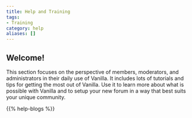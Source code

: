 ```yaml
---
title: Help and Training
tags:
- Training
category: help
aliases: []
---
```


## Welcome!

This section focuses on the perspective of members, moderators, and administrators in their daily use of Vanilla. It includes lots of tutorials and tips for getting the most out of Vanilla. Use it to learn more about what is possible with Vanilla and to setup your new forum in a way that best suits your unique community.

{{% help-blogs %}}